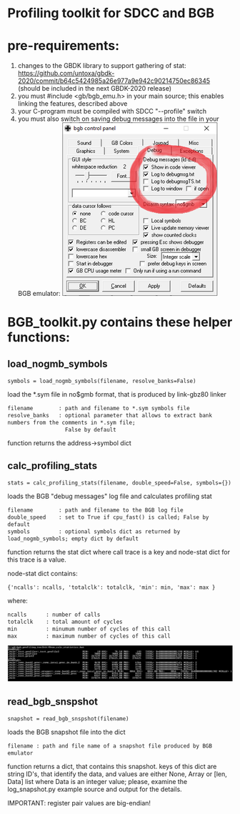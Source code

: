 Profiling toolkit for SDCC and BGB
==================================

pre-requirements:
=================

1. changes to the GBDK library to support gathering of stat: https://github.com/untoxa/gbdk-2020/commit/b64c5424985a26e977a9e942c90214750ec86345 (should be included in the next GBDK-2020 release)
2. you must #include <gb/bgb_emu.h> in your main source; this enables linking the features, described above
3. your C-program must be compiled with SDCC "--profile" switch 
4. you must also switch on saving debug messages into the file in your BGB emulator:
![BGB settings](/bgb_settings.png)

BGB_toolkit.py contains these helper functions:
===============================================

load_nogmb_symbols
------------------

    symbols = load_nogmb_symbols(filename, resolve_banks=False)

load the *.sym file in no$gmb format, that is produced by link-gbz80 linker

    filename        : path and filename to *.sym symbols file
    resolve_banks   : optional parameter that allows to extract bank numbers from the comments in *.sym file; 
                      False by default

function returns the address->symbol dict

calc_profiling_stats
--------------------

    stats = calc_profiling_stats(filename, double_speed=False, symbols={})

loads the BGB "debug messages" log file and calculates profiling stat

    filename        : path and filename to the BGB log file
    double_speed    : set to True if cpu_fast() is called; False by default
    symbols         : optional symbols dict as returned by load_nogmb_symbols; empty dict by default

function returns the stat dict where call trace is a key and node-stat dict for this trace is a value.

node-stat dict contains:
    
    {'ncalls': ncalls, 'totalclk': totalclk, 'min': min, 'max': max }
    
where: 
    
    ncalls      : number of calls
    totalclk    : total amount of cycles
    min         : minumum number of cycles of this call
    max         : maximum number of cycles of this call

![statistics](/screenshot.png)

read_bgb_snspshot
-----------------

    snapshot = read_bgb_snspshot(filename)

loads the BGB snapshot file into the dict

    filename : path and file name of a snapshot file produced by BGB emulator

function returns a dict, that contains this snapshot. keys of this dict are string ID's, that identify the data, and
values are either None, Array or [len, Data] list where Data is an integer value; please, examine the log_snapshot.py
example source and output for the details.

IMPORTANT: register pair values are big-endian!
